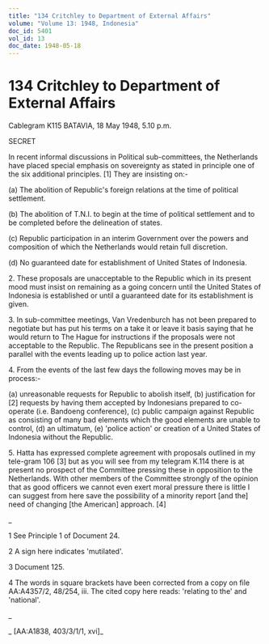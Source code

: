 ```yaml
---
title: "134 Critchley to Department of External Affairs"
volume: "Volume 13: 1948, Indonesia"
doc_id: 5401
vol_id: 13
doc_date: 1948-05-18
---
```


# 134 Critchley to Department of External Affairs

Cablegram K115 BATAVIA, 18 May 1948, 5.10 p.m.

SECRET

In recent informal discussions in Political sub-committees, the Netherlands have placed special emphasis on sovereignty as stated in principle one of the six additional principles. [1] They are insisting on:-

(a) The abolition of Republic's foreign relations at the time of political settlement.

(b) The abolition of T.N.I. to begin at the time of political settlement and to be completed before the delineation of states.

(c) Republic participation in an interim Government over the powers and composition of which the Netherlands would retain full discretion.

(d) No guaranteed date for establishment of United States of Indonesia.

2\. These proposals are unacceptable to the Republic which in its present mood must insist on remaining as a going concern until the United States of Indonesia is established or until a guaranteed date for its establishment is given.

3\. In sub-committee meetings, Van Vredenburch has not been prepared to negotiate but has put his terms on a take it or leave it basis saying that he would return to The Hague for instructions if the proposals were not acceptable to the Republic. The Republicans see in the present position a parallel with the events leading up to police action last year.

4\. From the events of the last few days the following moves may be in process:-

(a) unreasonable requests for Republic to abolish itself, (b) justification for [2] requests by having them accepted by Indonesians prepared to co-operate (i.e. Bandoeng conference), (c) public campaign against Republic as consisting of many bad elements which the good elements are unable to control, (d) an ultimatum, (e) 'police action' or creation of a United States of Indonesia without the Republic.

5\. Hatta has expressed complete agreement with proposals outlined in my tele-gram 106 [3] but as you will see from my telegram K.114 there is at present no prospect of the Committee pressing these in opposition to the Netherlands. With other members of the Committee strongly of the opinion that as good officers we cannot even exert moral pressure there is little I can suggest from here save the possibility of a minority report [and the] need of changing [the American] approach. [4]

_

1 See Principle 1 of Document 24.

2 A sign here indicates 'mutilated'.

3 Document 125.

4 The words in square brackets have been corrected from a copy on file AA:A4357/2, 48/254, iii. The cited copy here reads: 'relating to the' and 'national'.

_

_ [AA:A1838, 403/3/1/1, xvi]_
